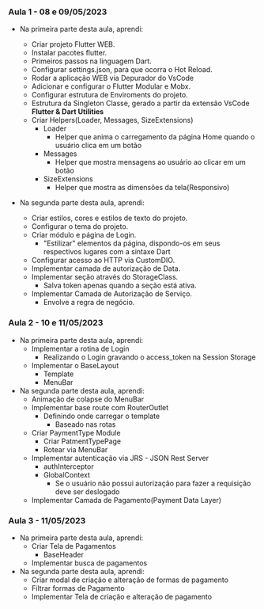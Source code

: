 ### Aula 1 - 08 e 09/05/2023
- Na primeira parte desta aula, aprendi:
    - Criar projeto Flutter WEB.
    - Instalar pacotes flutter.
    - Primeiros passos na linguagem Dart.
    - Configurar settings.json, para que ocorra o Hot Reload.
    - Rodar a aplicação WEB via Depurador do VsCode
    - Adicionar e configurar o Flutter Modular e Mobx.
    - Configurar estrutura de Enviroments do projeto.
    - Estrutura da Singleton Classe, gerado a partir da extensão VsCode **Flutter & Dart Utilities**
    - Criar Helpers(Loader, Messages, SizeExtensions)
        - Loader
            - Helper que anima o carregamento da página Home quando o usuário clica em um botão
        - Messages
            - Helper que mostra mensagens ao usuário ao clicar em um botão
        - SizeExtensions
            - Helper que mostra as dimensões da tela(Responsivo)

- Na segunda parte desta aula, aprendi:
    - Criar estilos, cores e estilos de texto do projeto.
    - Configurar o tema do projeto.
    - Criar módulo e página de Login.
        - "Estilizar" elementos da página, dispondo-os em seus respectivos lugares com a sintaxe Dart
    - Configurar acesso ao HTTP via CustomDIO.
    - Implementar camada de autorização de Data.
    - Implementar seção através do StorageClass.
        - Salva token apenas quando a seção está ativa.
    - Implementar Camada de Autorização de Serviço.
        - Envolve a regra de negócio.


### Aula 2 - 10 e 11/05/2023
- Na primeira parte desta aula, aprendi:
    - Implementar a rotina de Login
        - Realizando o Login gravando o access_token na Session Storage
    - Implementar o BaseLayout
        - Template
        - MenuBar
- Na segunda parte desta aula, aprendi:
    - Animação de colapse do MenuBar
    - Implementar base route com RouterOutlet
        - Definindo onde carregar o template
            - Baseado nas rotas
    - Criar PaymentType Module
        - Criar PatmentTypePage
        - Rotear via MenuBar
    - Implementar autenticação via JRS - JSON Rest Server
        - authInterceptor
        - GlobalContext
            - Se o usuário não possui autorização para fazer a requisição deve ser deslogado
    - Implementar Camada de Pagamento(Payment Data Layer)


### Aula 3 - 11/05/2023
- Na primeira parte desta aula, aprendi:
    - Criar Tela de Pagamentos
        - BaseHeader
    - Implementar busca de pagamentos
- Na segunda parte desta aula, aprendi:
    - Criar modal de criação e alteração de formas de pagamento
    - Filtrar formas de Pagamento
    - Implementar Tela de criação e alteração de pagamento